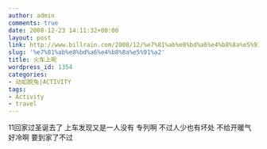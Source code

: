 ```yaml
---
author: admin
comments: true
date: 2008-12-23 14:11:32+00:00
layout: post
link: http://www.billrain.com/2008/12/%e7%81%ab%e8%bd%a6%e4%b8%8a%e5%91%a2/
slug: '%e7%81%ab%e8%bd%a6%e4%b8%8a%e5%91%a2'
title: 火车上呢
wordpress_id: 1354
categories:
- 动如脱兔|ACTIVITY
tags:
- Activity
- travel
---
```


11回家过圣诞去了 上车发现又是一人没有 专列啊 不过人少也有坏处 不给开暖气 好冷啊 要到家了不过
